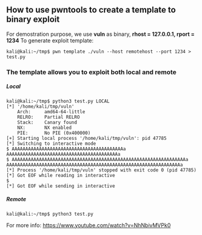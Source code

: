 ## How to use pwntools to create a template to binary exploit    
     
For demostration purpose, we use **vuln** as binary, **rhost = 127.0.0.1, rport = 1234**
To generate exploit template:   
````
kali@kali:~/tmp$ pwn template ./vuln --host remotehost --port 1234 > test.py
````
### The template allows you to exploit both local and remote     
    
##### Local
````
kali@kali:~/tmp$ python3 test.py LOCAL
[*] '/home/kali/tmp/vuln'
    Arch:     amd64-64-little
    RELRO:    Partial RELRO
    Stack:    Canary found
    NX:       NX enabled
    PIE:      No PIE (0x400000)
[+] Starting local process '/home/kali/tmp/vuln': pid 47785
[*] Switching to interactive mode
$ AAAAAAAAAAAAAAAAAAAAAAAAAAAAAAAAAAAAAAAAAa
AAAAAAAAAAAAAAAAAAAAAAAAAAAAAAAAAAAAAAAAAa
$ AAAAAAAAAAAAAAAAAAAAAAAAAAAAAAAAAAAAAAAAAAAAAAAAAAAAAAAAAAAAAAAAa
AAAAAAAAAAAAAAAAAAAAAAAAAAAAAAAAAAAAAAAAAAAAAAAAAAAAAAAAAAAAAAAAa
[*] Process '/home/kali/tmp/vuln' stopped with exit code 0 (pid 47785)
[*] Got EOF while reading in interactive
$ 
[*] Got EOF while sending in interactive
```````   
##### Remote
```
kali@kali:~/tmp$ python3 test.py

```

For more info: https://www.youtube.com/watch?v=NhNbivMVPk0
